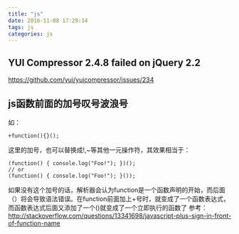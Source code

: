 ```yaml
---
title: "js"
date: 2016-11-08 17:29:14
tags: js
categories: js
---
```


## YUI Compressor 2.4.8 failed on jQuery 2.2

https://github.com/yui/yuicompressor/issues/234


## js函数前面的加号叹号波浪号

如：
```
+function(){}(); 
```
这里的加号，也可以替换成!,~等其他一元操作符，其效果相当于：
```
(function() { console.log("Foo!"); })();  
// or  
(function() { console.log("Foo!"); }()); 
```
如果没有这个加号的话，解析器会认为function是一个函数声明的开始，而后面（）将会导致语法错误。在function前面加上+号时，就变成了一个函数表达式，而函数表达式后面又添加了一个()就变成了一个立即执行的函数了
参考：http://stackoverflow.com/questions/13341698/javascript-plus-sign-in-front-of-function-name
